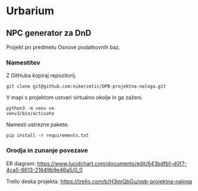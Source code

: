 # Urbarium
## NPC generator za DnD
Projekt pri predmetu Osnove podatkovnih baz.

### Namestitev
Z GitHuba kopiraj repozitorij.
```
git clone git@github.com:nikerzetic/OPB-projektna-naloga.git
```
V mapi s projektom ustvari virtualno okolje in ga zaženi.
```
python3 -m venv ve
venv3/bin/activate
```
Namesti ustrezne pakete.
```
pip install -r requirements.txt
```

### Orodja in zunanje povezave
ER diagram: https://www.lucidchart.com/documents/edit/643bdfb1-d0f7-4ca5-8613-21649b9e46a5/0_0

Trello deska projekta: https://trello.com/b/H3imQbGu/opb-projektna-naloga
